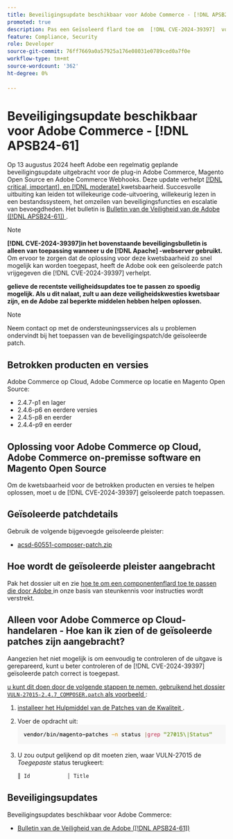 ```yaml
---
title: Beveiligingsupdate beschikbaar voor Adobe Commerce - [!DNL APSB24-61]
promoted: true
description: Pas een Geïsoleerd flard toe om  [!DNL CVE-2024-39397]  voor Adobe Commerce 2.4.7-p2, 2.4.6-p7, 2.4.5-p9, 2.4.4-p10, en vroegere slechts lopende versieinstanties te verhelpen  [!DNL Apache].
feature: Compliance, Security
role: Developer
source-git-commit: 76ff7669a0a57925a176e08031e0789ced0a7f0e
workflow-type: tm+mt
source-wordcount: '362'
ht-degree: 0%

---
```


# Beveiligingsupdate beschikbaar voor Adobe Commerce - [!DNL APSB24-61]

Op 13 augustus 2024 heeft Adobe een regelmatig geplande beveiligingsupdate uitgebracht voor de plug-in Adobe Commerce, Magento Open Source en Adobe Commerce Webhooks.
Deze update verhelpt [[!DNL critical, important], en  [!DNL moderate] ](https://helpx.adobe.com/nl/security/severity-ratings.html) kwetsbaarheid. Succesvolle uitbuiting kan leiden tot willekeurige code-uitvoering, willekeurig lezen in een bestandssysteem, het omzeilen van beveiligingsfuncties en escalatie van bevoegdheden. Het bulletin is [ Bulletin van de Veiligheid van de Adobe ([!DNL APSB24-61]) ](https://helpx.adobe.com/nl/security/products/magento/apsb24-61.html).

>[!NOTE]
>
>**[!DNL CVE-2024-39397]in het bovenstaande beveiligingsbulletin is alleen van toepassing wanneer u de [!DNL Apache] -webserver gebruikt.** Om ervoor te zorgen dat de oplossing voor deze kwetsbaarheid zo snel mogelijk kan worden toegepast, heeft de Adobe ook een geïsoleerde patch vrijgegeven die [!DNL CVE-2024-39397] verhelpt.

**gelieve de recentste veiligheidsupdates toe te passen zo spoedig mogelijk. Als u dit nalaat, zult u aan deze veiligheidskwesties kwetsbaar zijn, en de Adobe zal beperkte middelen hebben helpen oplossen.**

>[!NOTE]
>
>Neem contact op met de ondersteuningsservices als u problemen ondervindt bij het toepassen van de beveiligingspatch/de geïsoleerde patch.

## Betrokken producten en versies

Adobe Commerce op Cloud, Adobe Commerce op locatie en Magento Open Source:

* 2.4.7-p1 en lager
* 2.4.6-p6 en eerdere versies
* 2.4.5-p8 en eerder
* 2.4.4-p9 en eerder

## Oplossing voor Adobe Commerce op Cloud, Adobe Commerce on-premisse software en Magento Open Source

Om de kwetsbaarheid voor de betrokken producten en versies te helpen oplossen, moet u de [!DNL CVE-2024-39397] geïsoleerde patch toepassen.

## Geïsoleerde patchdetails

Gebruik de volgende bijgevoegde geïsoleerde pleister:

* [acsd-60551-composer-patch.zip](assets/acsd-60551-composer-patch.zip)

## Hoe wordt de geïsoleerde pleister aangebracht

Pak het dossier uit en zie [ hoe te om een componentenflard toe te passen die door Adobe ](https://experienceleague.adobe.com/docs/commerce-knowledge-base/kb/how-to/how-to-apply-a-composer-patch-provided-by-magento.html?lang=nl-NL) in onze basis van steunkennis voor instructies wordt verstrekt.

## Alleen voor Adobe Commerce op Cloud-handelaren - Hoe kan ik zien of de geïsoleerde patches zijn aangebracht?

Aangezien het niet mogelijk is om eenvoudig te controleren of de uitgave is gerepareerd, kunt u beter controleren of de [!DNL CVE-2024-39397] geïsoleerde patch correct is toegepast.

<u> u kunt dit doen door de volgende stappen te nemen, gebruikend het dossier `VULN-27015-2.4.7_COMPOSER.patch` als voorbeeld </u>:

1. [ installeer het Hulpmiddel van de Patches van de Kwaliteit ](https://experienceleague.adobe.com/docs/commerce-operations/tools/quality-patches-tool/usage.html?lang=nl-NL).
1. Voer de opdracht uit:<br>
   ![ cve-2024-34102-tell-if-patch-applied-code ](assets/cve-2024-34102-tell-if-patch-applied-code.png)
1. U zou output gelijkend op dit moeten zien, waar VULN-27015 de *Toegepaste* status terugkeert:

   ```bash
   ║ Id            │ Title                                                        │ Category        │ Origin                 │ Status      │ Details                                          ║ ║ N/A           │ ../m2-hotfixes/VULN-27015-2.4.7_COMPOSER_patch.patch      │ Other           │ Local                  │ Applied     │ Patch type: Custom                                
   ```

<!-- For Step 2:
     ```bash
    vendor/bin/magento-patches -n status |grep "27015\|Status"
     ```
-->

## Beveiligingsupdates

Beveiligingsupdates beschikbaar voor Adobe Commerce:

* [ Bulletin van de Veiligheid van de Adobe ([!DNL APSB24-61]) ](https://helpx.adobe.com/nl/security/products/magento/apsb24-61.html)
